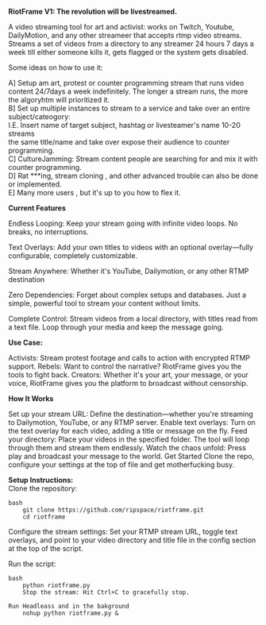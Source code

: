 **RiotFrame V1: The revolution will be livestreamed.**

A video streaming tool for art and activist: works on Twitch, Youtube, DailyMotion, and any other streameer that accepts rtmp video streams.
Streams a set of videos from a directory to any streamer 24 hours 7 days a week till either someone kills it, gets flagged or the system gets disabled.

Some ideas on how to use it:  
  
A] Setup am art,  protest or counter programming stream that runs video content 24/7days a week indefinitely.
    The longer a stream runs, the more the algoryhtm will prioritized it.  
B] Set up multiple instances to stream to a service and take over an entire subject/cateogory:  
   I.E. Insert name of target subject, hashtag or livesteamer's name 10-20 streams  
   the same title/name and take over expose their audience to counter programming.  
C] CultureJamming: Stream content people are searching for and mix it with counter programming.  
D] Rat ***ing, stream cloning , and other advanced trouble can also be done or implemented.  
E] Many more users , but it's up to you how to flex it.  

**Current Features**

Endless Looping: Keep your stream going with infinite video loops. No breaks, no interruptions.

Text Overlays: Add your own titles to videos with an optional overlay—fully configurable, completely customizable.

Stream Anywhere: Whether it's YouTube, Dailymotion, or any other RTMP destination

Zero Dependencies: Forget about complex setups and databases. Just a simple, powerful tool to stream your content without limits.

Complete Control: Stream videos from a local directory, with titles read from a text file. Loop through your media and keep the message going.

**Use Case:**

Activists: Stream protest footage and calls to action with encrypted RTMP support.
Rebels: Want to control the narrative? RiotFrame gives you the tools to fight back.
Creators: Whether it's your art, your message, or your voice, RiotFrame gives you the platform to broadcast without censorship.

**How It Works**

Set up your stream URL: Define the destination—whether you're streaming to Dailymotion, YouTube, or any RTMP server.
Enable text overlays: Turn on the text overlay for each video, adding a title or message on the fly.
Feed your directory: Place your videos in the specified folder. The tool will loop through them and stream them endlessly.
Watch the chaos unfold: Press play and broadcast your message to the world.
Get Started
Clone the repo, configure your settings at the top of file and get motherfucking busy.

**Setup Instructions:**  
Clone the repository:

```
bash
    git clone https://github.com/ripspace/riotframe.git
    cd riotframe
```

Configure the stream settings: Set your RTMP stream URL, toggle text overlays, and point to your video directory and title file in the config section at the top of the script.


Run the script:

```
bash
    python riotframe.py
    Stop the stream: Hit Ctrl+C to gracefully stop.
```


```
Run Headleass and in the bakground
    nohup python riotframe.py &
```
    
